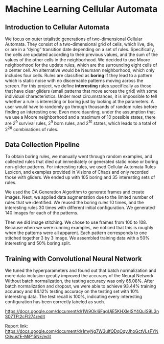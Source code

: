 # Machine Learning Cellular Automata

## Introduction to Cellular Automata
We focus on outer totalistic generations of two-dimensional Cellular Automata. They consist of a two-dimensional grid of cells, which live, die, or are in a “dying” transition date depending on a set of rules. Specifically, the cells are updated according to their previous values, and the sum of the values of the other cells in the neighborhood. We decided to use Moore neighborhood for the update rules, which are the surrounding eight cells of a center cell. An alternative would be Neumann neighborhood, which only includes four cells. Rules are classified as **boring** if they lead to a pattern which is static noise with no discernable patterns moving across the screen. For this project, we define **interesting** rules specifically as those that have clear gliders (small patterns that move across the grid) with some individual characteristics. Under most circumstances, it is impossible to tell whether a rule is interesting or boring just by looking at the parameters. A user would have to randomly go through thousands of random rules before finding an interesting one. Even more daunting, under the assumption that we use a Moore neighborhood and a maximum of 10 possible states, there are 2<sup>9</sup> survival rules, 2<sup>9</sup> born rules, and 2<sup>10</sup> states, which leads to a total of 2<sup>28</sup> combinations of rules. 

## Data Collection Pipeline
To obtain boring rules, we manually went through random examples, and collected rules that died out immediately or generated static noise or boring non-glider patterns. For interesting rules, we used Cellular Automata Rules Lexicon, and examples provided in Visions of Chaos and only recorded those with gliders. We ended up with 105 boring and 35 interesting sets of rules. 

We used the CA Generation Algorithm to generate frames and create images. Next, we applied data augmentation due to the limited number of rules that we identified. We reused the boring rules 10 times, and the interesting rules 30 times with different initial configuration. We generated 140 images for each of the patterns. 

Then we did image stitching. We chose to use frames from 100 to 108. Because when we were running examples, we noticed that this is roughly when the patterns were all apparent. Each pattern corresponds to one stitched together 3 by 3 image. We assembled training data with a 50% interesting and 50% boring split. 

## Training with Convolutional Neural Network 
We tuned the hyperparameters and found out that batch normalization and more data inclusion greatly improved the accuracy of the Neural Network. Without batch normalization, the testing accuracy was only 65.08%. After batch normalization and dropout, we were able to achieve 93.44% training accuracy and 84.12% testing accuracy on the testing set with 10% interesting data. The test recall is 100%, indicating every interesting configuration has been correctly labeled as such. 



https://docs.google.com/document/d/1W9Okl6FagUjE5KHXleISY4QuIS9L3nS07TFt2cFl274/edit


Report link: https://docs.google.com/document/d/1myNg7W3ulfQDqOqyJhoGctVLsFYNC6vusfE-MiP15NE/edit
